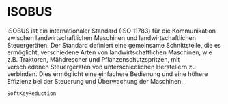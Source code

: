 # ISOBUS

ISOBUS ist ein internationaler Standard (ISO 11783) für die Kommunikation zwischen landwirtschaftlichen Maschinen und landwirtschaftlichen Steuergeräten. Der Standard definiert eine gemeinsame Schnittstelle, die es ermöglicht, verschiedene Arten von landwirtschaftlichen Maschinen, wie z.B. Traktoren, Mähdrescher und Pflanzenschutzspritzen, mit verschiedenen Steuergeräten von unterschiedlichen Herstellern zu verbinden. Dies ermöglicht eine einfachere Bedienung und eine höhere Effizienz bei der Steuerung und Überwachung der Maschinen.

```{toctree}
SoftKeyReduction
```
